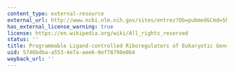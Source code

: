 ```yaml
---
content_type: external-resource
external_url: http://www.ncbi.nlm.nih.gov/sites/entrez?Db=pubmed&Cmd=ShowDetailView&TermToSearch=15723047&ordinalpos=1&itool=EntrezSystem2.PEntrez.Pubmed.Pubmed_ResultsPanel.Pubmed_RVLinkOut
has_external_license_warning: true
license: https://en.wikipedia.org/wiki/All_rights_reserved
status: ''
title: Programmable Ligand-controlled Riboregulators of Eukaryotic Gene Expression
uid: 5746bdba-a553-4e7a-aee6-0ef78798e0b4
wayback_url: ''
---
```


